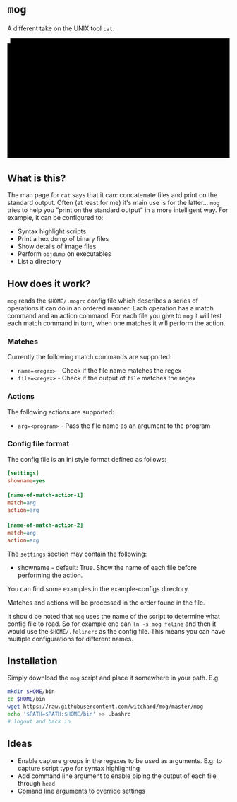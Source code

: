 # `mog` 

A different take on the UNIX tool `cat`.

![example](mog.gif)

## What is this?

The man page for `cat` says that it can: concatenate files and print on the standard output. Often (at least for me) it's main use is for the latter... `mog` tries to help you "print on the standard output" in a more intelligent way. For example, it can be configured to:

* Syntax highlight scripts
* Print a hex dump of binary files
* Show details of image files
* Perform `objdump` on executables
* List a directory

## How does it work?

`mog` reads the `$HOME/.mogrc` config file which describes a series of operations it can do in an ordered manner. Each operation has a match command and an action command. For each file you give to `mog` it will test each match command in turn, when one matches it will perform the action.

### Matches

Currently the following match commands are supported:

* `name=<regex>` - Check if the file name matches the regex
* `file=<regex>` - Check if the output of `file` matches the regex

### Actions

The following actions are supported:

* `arg=<program>` - Pass the file name as an argument to the program

### Config file format

The config file is an ini style format defined as follows:

```ini
[settings]
showname=yes

[name-of-match-action-1]
match=arg
action=arg

[name-of-match-action-2]
match=arg
action=arg
```

The `settings` section may contain the following:
* showname - default: True. Show the name of each file before performing the action.

You can find some examples in the example-configs directory.

Matches and actions will be processed in the order found in the file.

It should be noted that `mog` uses the name of the script to determine what config file to read. So for example one can `ln -s mog feline` and then it would use the `$HOME/.felinerc` as the config file. This means you can have multiple configurations for different names.

## Installation

Simply download the `mog` script and place it somewhere in your path. E.g:

```bash
mkdir $HOME/bin
cd $HOME/bin
wget https://raw.githubusercontent.com/witchard/mog/master/mog
echo '$PATH=$PATH:$HOME/bin' >> .bashrc
# logout and back in
```

## Ideas

* Enable capture groups in the regexes to be used as arguments. E.g. to capture script type for syntax highlighting
* Add command line argument to enable piping the output of each file through `head`
* Comand line arguments to override settings
